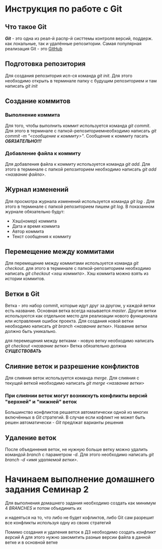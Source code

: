 # Инструкция по работе с Git

## Что такое Git
***Git*** - это одна из реал-й распр-й систтемы контроля версий, поддерж. как локальные, так и удалённые репозитории. Самая популярная реализация Git - это [GitHub](https://github.com)

## Подготовка репозитория
Для создания репозитория исп-ся команда *git init*. Для этого необходимо открыть в терминале папку с будущим репозиторием и там написать *git init*

## Создание коммитов

### Выполнение коммита
Для того, чтобы выполнить коммит используется команда *git commit*. Для этого в терминале с папкой-репозиториемнеобходимо написать *git commit -m "<сообщение к коммиту>"*. Сообщение к коммиту пасать ***ОБЯЗАТЕЛЬНО!!!***

### Добавление файла к коммиту 
Для добавления файла к коммиту используется команда *git add*. Для этого в терминале с папкой репозиторием необходимо написать *git add <название файла>*.

## Журнал изменений
Для просмотра журнала изменений используется команда *git log* . Для этого в терминале с папкой репозиторием пишем *git log*. В показанном журнале обязательно будут:
* Хэш(номер) коммита
* Дата и время коммита
* Автор коммита
* Текст сообщения к коммиту

## Перемещение между коммитами
Для перемещение между коммитами используется команда *git checkout*. для этого в терминале с папкой-репозиторием необходимо написать *git checkout <хеш коммита>*. Хэш коммита можно взять из истории коммитов.

## Ветки в Git
Ветка - это набор commit, которые идут друг за другом, у каждой ветки есть название. Основная ветка всегда называется *master*. Другие ветки используются как отдельное место для реализации нового функционала или исправления ошибок проекта.
Для создания новой ветки необходимо написать *git branch <название ветки>*. Название ветки должно быть уникально.

для перемещения между ветками - новую ветку необходимо написать *git checkout <название ветки>*
Ветка обязательно должна ***СУЩЕСТВОВАТЬ***

## Слияние веток и разрешение конфликтов
Для слияния веток используется команда *merge*. 
Для слияния с текущей веткой необходимо написать *git merge <название ветки>*

### При слиянии веток могут возникнуть конфликты версий "верхней" и "нижней" веток
Большинство конфликтов решается автоматически одной из многих включённых в *Git* стратегий.
В случае если кофликт не может быть решен автоматически - *Git* предлжат варианты решения

## Удаление веток
После объединения веток, не нужную больше ветку можно удалить командой *branch* c параметром *-d*.
Для этого необходимо написать *git branch -d <имя удаляемой ветки>*.

# Начинаем выполнение домашнего задания Семинар 2
Для выполнения домашнего задания необходимо создать как минимум 4 *BRANCHES* и потом объединить их

и надеяться на то, что либо не будет кофликтов, либо Git сам разрешит все конфликты используя одну из своих стратегий 

Помимо создания и удаления веток в ДЗ необходимо создать *конфликт версий*
А для этого нужно закомитить разные версии файла в данной ветке и в основной ветке 
